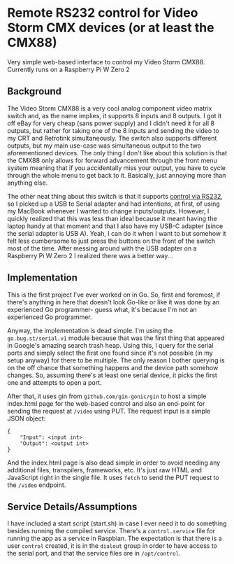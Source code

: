 # Remote RS232 control for Video Storm CMX devices (or at least the CMX88)
Very simple web-based interface to control my Video Storm CMX88. Currently runs on a Raspberry Pi W Zero 2

## Background
The Video Storm CMX88 is a very cool analog component video matrix switch and, as the name implies, it supports 8 inputs and 8 outputs. I got it off eBay for very cheap (sans power supply) and I didn't need it for all 8 outputs, but rather for taking one of the 8 inputs and sending the video to my CRT and Retrotink simultaneously. The switch also supports different outputs, but my main use-case was simultaneous output to the two aforementioned devices. The only thing I don't like about this solution is that the CMX88 only allows for forward advancement through the front menu system meaning that if you accidentally miss your output, you have to cycle through the whole menu to get back to it. Basically, just annoying more than anything else.

The other neat thing about this switch is that it supports [control via RS232](http://www.video-storm.com/manuals/CMX%20rs232.pdf), so I picked up a USB to Serial adapter and had intentions, at first, of using my MacBook whenever I wanted to change inputs/outputs. However, I quickly realized that this was less than ideal because it meant having the laptop handy at that moment and that I also have my USB-C adapter (since the serial adapter is USB A). Yeah, I can do it when I want to but somehow it felt less cumbersome to just press the buttons on the front of the switch most of the time. After messing around with the USB adapter on a Raspberry Pi W Zero 2 I realized there was a better way...

## Implementation
This is the first project I've ever worked on in Go. So, first and foremost, if there's anything in here that doesn't look Go-like or like it was done by an experienced Go programmer- guess what, it's because I'm not an experienced Go programmer.

Anyway, the implementation is dead simple. I'm using the `go.bug.st/serial.v1` module because that was the first thing that appeared in Google's amazing search trash heap. Using this, I query for the serial ports and simply select the first one found since it's not possible (in my setup anyway) for there to be multiple. The only reason I bother querying is on the off chance that something happens and the device path somehow changes. So, assuming there's at least one serial device, it picks the first one and attempts to open a port.

After that, it uses gin from `github.com/gin-gonic/gin` to host a simple index.html page for the web-based control and also an end-point for sending the request at `/video` using PUT. The request input is a simple JSON object:

```
{
    "Input": <input int>
    "Output": <output int>
}
```

And the index.html page is also dead simple in order to avoid needing any additional files, transpilers, frameworks, etc. It's just raw HTML and JavaScript right in the single file. It uses `fetch` to send the PUT request to the `/video` endpoint.

## Service Details/Assumptions
I have included a start script (start.sh) in case I ever need it to do something besides running the compiled service. There's a `control.service` file for running the app as a service in Raspbian. The expectation is that there is a user `control` created, it is in the `dialout` group in order to have access to the serial port, and that the service files are in `/opt/control`.